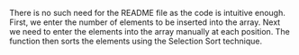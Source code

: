 There is no such need for the README file as the code is intuitive enough.
First, we enter the number of elements to be inserted into the array.
Next we need to enter the elements into the array manually at each position.
The function then sorts the elements using the Selection Sort technique.
